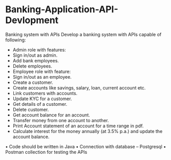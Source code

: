 # Banking-Application-API-Devlopment
Banking system with APIs
Develop a banking system with APIs capable of following:
*	Admin role with features:
*	Sign in/out as admin.
*	Add bank employees.
*	Delete employees.
*	Employee role with feature:
*	Sign in/out as an employee. 
*	Create a customer.
*	Create accounts like savings, salary, loan, current account etc.
*	Link customers with accounts.
*	Update KYC for a customer.
*	Get details of a customer.
*	Delete customer.
*	Get account balance for an account.
*	Transfer money from one account to another.
*	Print Account statement of an account for a time range in pdf.
*	Calculate interest for the money annually (at 3.5% p.a.) and update the account balance.

•	Code should be written in Java
•	Connection with database – Postgresql
•	Postman collection for testing the APIs
